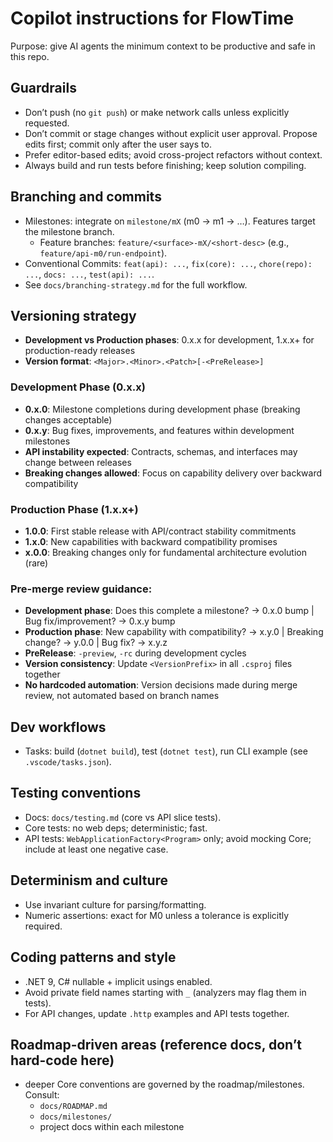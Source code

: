 # Copilot instructions for FlowTime

Purpose: give AI agents the minimum context to be productive and safe in this repo.

## Guardrails
- Don’t push (no `git push`) or make network calls unless explicitly requested.
- Don’t commit or stage changes without explicit user approval. Propose edits first; commit only after the user says to.
- Prefer editor-based edits; avoid cross-project refactors without context.
- Always build and run tests before finishing; keep solution compiling.

## Branching and commits
- Milestones: integrate on `milestone/mX` (m0 → m1 → …). Features target the milestone branch.
  - Feature branches: `feature/<surface>-mX/<short-desc>` (e.g., `feature/api-m0/run-endpoint`).
- Conventional Commits: `feat(api): ...`, `fix(core): ...`, `chore(repo): ...`, `docs: ...`, `test(api): ...`.
- See `docs/branching-strategy.md` for the full workflow.

## Versioning strategy
- **Development vs Production phases**: 0.x.x for development, 1.x.x+ for production-ready releases
- **Version format**: `<Major>.<Minor>.<Patch>[-<PreRelease>]`

### Development Phase (0.x.x)
- **0.x.0**: Milestone completions during development phase (breaking changes acceptable)
- **0.x.y**: Bug fixes, improvements, and features within development milestones
- **API instability expected**: Contracts, schemas, and interfaces may change between releases
- **Breaking changes allowed**: Focus on capability delivery over backward compatibility

### Production Phase (1.x.x+)  
- **1.0.0**: First stable release with API/contract stability commitments
- **1.x.0**: New capabilities with backward compatibility promises
- **x.0.0**: Breaking changes only for fundamental architecture evolution (rare)

### Pre-merge review guidance:
- **Development phase**: Does this complete a milestone? → 0.x.0 bump | Bug fix/improvement? → 0.x.y bump
- **Production phase**: New capability with compatibility? → x.y.0 | Breaking change? → y.0.0 | Bug fix? → x.y.z
- **PreRelease**: `-preview`, `-rc` during development cycles
- **Version consistency**: Update `<VersionPrefix>` in all `.csproj` files together
- **No hardcoded automation**: Version decisions made during merge review, not automated based on branch names

## Dev workflows
- Tasks: build (`dotnet build`), test (`dotnet test`), run CLI example (see `.vscode/tasks.json`).

## Testing conventions
- Docs: `docs/testing.md` (core vs API slice tests).
- Core tests: no web deps; deterministic; fast.
- API tests: `WebApplicationFactory<Program>` only; avoid mocking Core; include at least one negative case.

## Determinism and culture
- Use invariant culture for parsing/formatting.
- Numeric assertions: exact for M0 unless a tolerance is explicitly required.

## Coding patterns and style
- .NET 9, C# nullable + implicit usings enabled.
- Avoid private field names starting with `_` (analyzers may flag them in tests).
- For API changes, update `.http` examples and API tests together.

## Roadmap-driven areas (reference docs, don’t hard-code here)
- deeper Core conventions are governed by the roadmap/milestones. Consult:
  - `docs/ROADMAP.md`
  - `docs/milestones/`
  - project docs within each milestone
